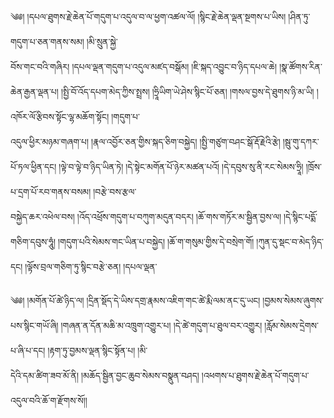 ﻿  
༄༅། །དཔལ་ཐུགས་རྗེ་ཆེན་པོ་གདུག་པ་འདུལ་བ་ལ་ཕྱག་འཚལ་ལོ། །སྙིང་རྗེ་ཆེན་ལྡན་སྔགས་པ་ཡིས། །ཤིན་ཏུ་གདུག་པ་ཅན་གནས་སམ། །མི་སྲུན་སྐྱེ་  
བོས་གང་བའི་གཞིར། །དཔལ་ལྡན་གདུག་པ་འདུལ་མཛད་བསྒོམ། །ཇི་སྐད་འབྱུང་བ་ཉིད་དཔལ་ཆེ། །སྣ་ཚོགས་རིན་ཆེན་རྒྱན་ལྡན་པ། །སྤྱི་བོ་འོད་དཔག་མེད་ཀྱིས་སྤྲས། །ཧྲཱིཡིག་ཡེ་ཤེས་སྙིང་པོ་ཅན། །གསལ་བྱས་དེ་ཐུགས་ཉི་མ་ཡི། །འཁོར་ལོ་རྩིབས་སྟོང་ལྷ་མཆོག་སྟོང། །གདུག་པ་  
འདུལ་ཕྱིར་མཉམ་གཞག་པ། །རྣལ་འབྱོར་ཅན་གྱིས་སྐད་ཅིག་བསྐྱེད། །སྤྱི་གཙུག་བཤང་སྒོ་རྡོ་རྗེའི་རྩེ། །སྦུ་གུ་དཀར་པོ་ཏལ་ཕྱིན་དང། །ལྟེ་བ་ལྟེ་བ་ཉིད་ཡིན་ཏེ། །དེ་སྟེང་མགོན་པོ་ཉེར་མཚན་པའོ། །དེ་དབུས་སུ་ནི་རང་སེམས་ཧྲཱི། །ཁྲོས་པ་དྲག་པོ་རབ་གནས་བསམ། །བརྩེ་བས་རྩལ་  
བསྐྱེད་ཆར་འཕེལ་བས། །འོད་འཕྲོས་གདུག་པ་བཀུག་མདུན་བདར། །ཆོ་གས་གཏོར་མ་སྦྱིན་བྱས་ལ། །དེ་སྙིང་པདྨོ་གཅིག་དབུས་ཧཱུཾ། །གདུག་པའི་སེམས་གང་ཡིན་པ་བསྐྱེད། །ཆོ་ག་གསུམ་གྱིས་དེ་བསྲེག་གོ། །ཀུན་དུ་སྡང་བ་མེད་ཉིད་དང། །ལྟོས་བྲལ་གཅིག་ཏུ་སྙིང་བརྩེ་ཅན། །དཔལ་ལྡན་  
  
༄༅། །མགོན་པོ་ཚེ་ཉིད་ལ། །དྲིན་སྡོད་དེ་ཡིས་དགྲ་རྣམས་འཇིག་གང་ཚེ་རྨི་ལམ་ནང་དུ་ཡང། །བྱམས་སེམས་ཞུགས་པས་སྙིང་གཡོ་ཞི། །གཞན་ན་དོན་མཆི་མ་འཁྲུག་འགྱུར་པ། །དེ་ཚེ་གདུག་པ་ཐུལ་བར་འགྱུར། །རློམ་སེམས་དྲེགས་པ་ཞི་པ་དང། །རྟག་ཏུ་བྱམས་ལྡན་སྙིང་སྟོན་པ། །མི་  
དེའི་དམ་ཚིག་ཟབ་མོ་ནི། །མཆོད་སྦྱིན་བྱང་ཆུབ་སེམས་བསྣུན་བཤད། །འཕགས་པ་ཐུགས་རྗེ་ཆེན་པོ་གདུག་པ་འདུལ་བའི་ཆོ་ག་རྫོགས་སོ།།  
  
  
